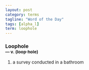 ```yaml
---
layout: post
category: terms
tagline: "Word of the Day"
tags: [alpha_l]
term: loophole
---
```


<h3>Loophole<br/> <small>&mdash; v. (loop<span>&middot;</span>hole)</small></h3>
<p><ol><li>a survey conducted in a bathroom</li>
</ol></p>
